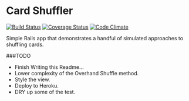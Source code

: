 # Card Shuffler
[![Build Status](https://travis-ci.org/eminnett/card-shuffler.svg?branch=master)](https://travis-ci.org/eminnett/card-shuffler)
[![Coverage Status](https://coveralls.io/repos/eminnett/card-shuffler/badge.svg?branch=master)](https://coveralls.io/r/eminnett/card-shuffler?branch=master)
[![Code Climate](https://codeclimate.com/github/eminnett/card-shuffler/badges/gpa.svg)](https://codeclimate.com/github/eminnett/card-shuffler)

Simple Rails app that demonstrates a handful of simulated approaches to shuffling cards.

###TODO
* Finish Writing this Readme...
* Lower complexity of the Overhand Shuffle method.
* Style the view.
* Deploy to Heroku.
* DRY up some of the test.